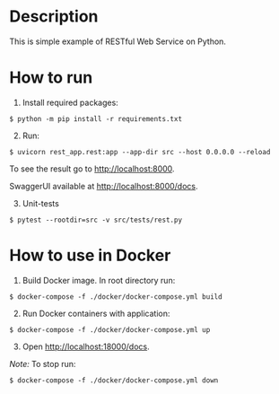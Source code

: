 # Description

This is simple example of RESTful Web Service on Python.

# How to run

 1. Install required packages:
```
$ python -m pip install -r requirements.txt
```
 2. Run:
```
$ uvicorn rest_app.rest:app --app-dir src --host 0.0.0.0 --reload
```
To see the result go to [http://localhost:8000](http://localhost:8000).

SwaggerUI available at [http://localhost:8000/docs](http://localhost:8000/docs).

 3. Unit-tests
```
$ pytest --rootdir=src -v src/tests/rest.py
```

# How to use in Docker

1) Build Docker image. In root directory run:

```
$ docker-compose -f ./docker/docker-compose.yml build
```

2) Run Docker containers with application:

```
$ docker-compose -f ./docker/docker-compose.yml up
```

3) Open [http://localhost:18000/docs](http://localhost:18000/docs).

_Note:_
To stop run:

```
$ docker-compose -f ./docker/docker-compose.yml down
```
